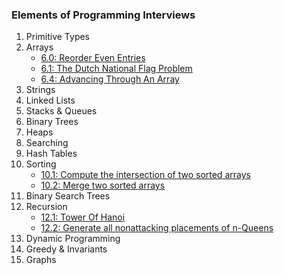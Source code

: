 ### Elements of Programming Interviews

1. Primitive Types
2. Arrays
    * [6.0: Reorder Even Entries](./Arrays/reorderEven.js)
    * [6.1: The Dutch National Flag Problem](./Arrays/dutchNationalFlag.js)
    * [6.4: Advancing Through An Array](./Arrays/advancingThroughArray.js)
3. Strings
4. Linked Lists
5. Stacks & Queues
6. Binary Trees
7. Heaps
8. Searching
9. Hash Tables
10. Sorting
    * [10.1: Compute the intersection of two sorted arrays](./Sorting/computeIntersection.js)
    * [10.2: Merge two sorted arrays](./Sorting/mergeSortedArrays.js)
11. Binary Search Trees
12. Recursion
    * [12.1: Tower Of Hanoi](./Recursion/towerOfHanoi.js)
    * [12.2: Generate all nonattacking placements of n-Queens](./Recursion/nQueens.js)
13. Dynamic Programming
14. Greedy & Invariants
15. Graphs
